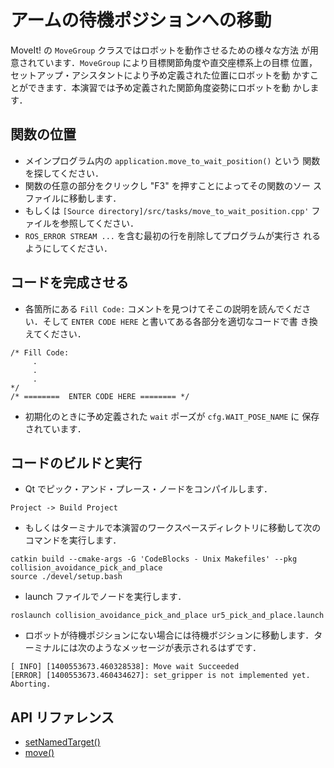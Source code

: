 # アームの待機ポジションへの移動

MoveIt! の `MoveGroup` クラスではロボットを動作させるための様々な方法
が用意されています．`MoveGroup` により目標関節角度や直交座標系上の目標
位置，セットアップ・アシスタントにより予め定義された位置にロボットを動
かすことができます．本演習では予め定義された関節角度姿勢にロボットを動
かします．

## 関数の位置

* メインプログラム内の `application.move_to_wait_position()` という
    関数を探してください．
* 関数の任意の部分をクリックし "F3" を押すことによってその関数のソー
    スファイルに移動します．
* もしくは `[Source directory]/src/tasks/move_to_wait_position.cpp'`
    ファイルを参照してください．
* `ROS_ERROR STREAM ...` を含む最初の行を削除してプログラムが実行さ
    れるようにしてください．

## コードを完成させる

* 各箇所にある `Fill Code:` コメントを見つけてそこの説明を読んでくださ
    い．そして `ENTER CODE HERE` と書いてある各部分を適切なコードで書
    き換えてください．

```
/* Fill Code:
     .
     .
     .
*/
/* ========  ENTER CODE HERE ======== */
```

<!--  * The name of the predefined "wait" pose was saved in the global variable '''cfg.WAIT_POSE_NAME''' during initialization. -->

* 初期化のときに予め定義された `wait` ポーズが `cfg.WAIT_POSE_NAME` に
  保存されています．

<!--##  Build Code and Run -->
##  コードのビルドと実行

<!--  * Compile the pick and place node  in Eclipse -->
* Qt でピック・アンド・プレース・ノードをコンパイルします．

```
Project -> Build Project
```

<!--  * Alternatively, in a terminal cd into the '''demo_manipulation''' directory and do the following -->

* もしくはターミナルで本演習のワークスペースディレクトリに移動して次のコマンドを実行します．

```
catkin build --cmake-args -G 'CodeBlocks - Unix Makefiles' --pkg collision_avoidance_pick_and_place
source ./devel/setup.bash
```

<!--  * Run your node with the launch file: -->
* launch ファイルでノードを実行します．

```
roslaunch collision_avoidance_pick_and_place ur5_pick_and_place.launch
```
<!--  * If the robot is not already in the wait position, it should move to the wait position. In the terminal, you will see something like the following message: -->

* ロボットが待機ポジションにない場合には待機ボジションに移動します．ターミナルには次のようなメッセージが表示されるはずです．

```
[ INFO] [1400553673.460328538]: Move wait Succeeded
[ERROR] [1400553673.460434627]: set_gripper is not implemented yet.  Aborting.
```

<!-- ## API References -->
## API リファレンス

* [setNamedTarget()](http://docs.ros.org/hydro/api/moveit_ros_planning_interface/html/classmoveit_1_1planning__interface_1_1MoveGroup.html#af6850334bb1b4f12e457257550d5f92c)
* [move()](http://docs.ros.org/hydro/api/moveit_ros_planning_interface/html/classmoveit_1_1planning__interface_1_1MoveGroup.html#a4c63625e2e9eb5c342d1fc6732bd8cf7)
